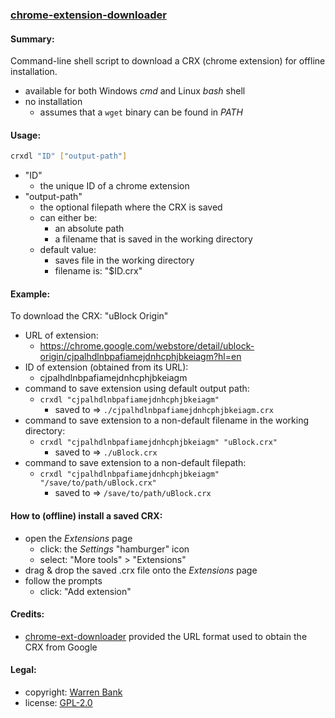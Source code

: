 ### [chrome-extension-downloader](https://github.com/warren-bank/chrome-extension-downloader)

#### Summary:

Command-line shell script to download a CRX (chrome extension) for offline installation.

* available for both Windows _cmd_ and Linux _bash_ shell
* no installation
  * assumes that a `wget` binary can be found in _PATH_

#### Usage:

```bash
crxdl "ID" ["output-path"]
```

* "ID"
  * the unique ID of a chrome extension
* "output-path"
  * the optional filepath where the CRX is saved
  * can either be:
    * an absolute path
    * a filename that is saved in the working directory
  * default value:
    * saves file in the working directory
    * filename is: "$ID.crx"

#### Example:

To download the CRX: "uBlock Origin"

* URL of extension:
  * https://chrome.google.com/webstore/detail/ublock-origin/cjpalhdlnbpafiamejdnhcphjbkeiagm?hl=en
* ID of extension (obtained from its URL):
  * cjpalhdlnbpafiamejdnhcphjbkeiagm
* command to save extension using default output path:
  * `crxdl "cjpalhdlnbpafiamejdnhcphjbkeiagm"`
    * saved to &rArr; `./cjpalhdlnbpafiamejdnhcphjbkeiagm.crx`
* command to save extension to a non-default filename in the working directory:
  * `crxdl "cjpalhdlnbpafiamejdnhcphjbkeiagm" "uBlock.crx"`
    * saved to &rArr; `./uBlock.crx`
* command to save extension to a non-default filepath:
  * `crxdl "cjpalhdlnbpafiamejdnhcphjbkeiagm" "/save/to/path/uBlock.crx"`
    * saved to &rArr; `/save/to/path/uBlock.crx`

#### How to (offline) install a saved CRX:

* open the _Extensions_ page
  * click: the _Settings_ "hamburger" icon
  * select: "More tools" > "Extensions"
* drag &amp; drop the saved .crx file onto the _Extensions_ page
* follow the prompts
  * click: "Add extension"

#### Credits:

* [chrome-ext-downloader](https://github.com/jiripospisil/chrome-ext-downloader) provided the URL format used to obtain the CRX from Google

#### Legal:

* copyright: [Warren Bank](https://github.com/warren-bank)
* license: [GPL-2.0](https://www.gnu.org/licenses/old-licenses/gpl-2.0.txt)
